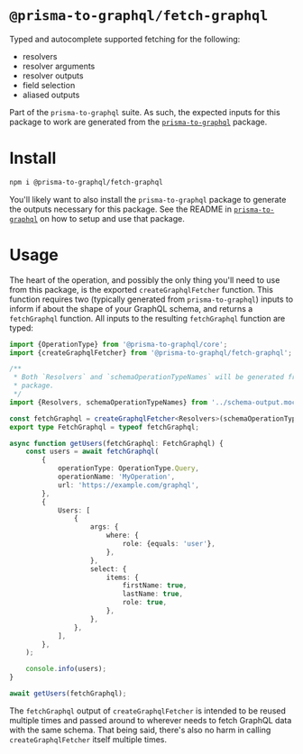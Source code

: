 # `@prisma-to-graphql/fetch-graphql`

Typed and autocomplete supported fetching for the following:

-   resolvers
-   resolver arguments
-   resolver outputs
-   field selection
-   aliased outputs

Part of the `prisma-to-graphql` suite. As such, the expected inputs for this package to work are generated from the [`prisma-to-graphql`](https://www.npmjs.com/package/prisma-to-graphql) package.

# Install

```sh
npm i @prisma-to-graphql/fetch-graphql
```

You'll likely want to also install the `prisma-to-graphql` package to generate the outputs necessary for this package. See the README in [`prisma-to-graphql`](https://www.npmjs.com/package/prisma-to-graphql) on how to setup and use that package.

# Usage

The heart of the operation, and possibly the only thing you'll need to use from this package, is the exported `createGraphqlFetcher` function. This function requires two (typically generated from `prisma-to-graphql`) inputs to inform if about the shape of your GraphQL schema, and returns a `fetchGraphql` function. All inputs to the resulting `fetchGraphql` function are typed:

<!-- example-link: src/readme-examples/create-graphql-fetch.example.ts -->

```TypeScript
import {OperationType} from '@prisma-to-graphql/core';
import {createGraphqlFetcher} from '@prisma-to-graphql/fetch-graphql';

/**
 * Both `Resolvers` and `schemaOperationTypeNames` will be generated from the `prisma-to-graphql`
 * package.
 */
import {Resolvers, schemaOperationTypeNames} from '../schema-output.mock.js';

const fetchGraphql = createGraphqlFetcher<Resolvers>(schemaOperationTypeNames);
export type FetchGraphql = typeof fetchGraphql;

async function getUsers(fetchGraphql: FetchGraphql) {
    const users = await fetchGraphql(
        {
            operationType: OperationType.Query,
            operationName: 'MyOperation',
            url: 'https://example.com/graphql',
        },
        {
            Users: [
                {
                    args: {
                        where: {
                            role: {equals: 'user'},
                        },
                    },
                    select: {
                        items: {
                            firstName: true,
                            lastName: true,
                            role: true,
                        },
                    },
                },
            ],
        },
    );

    console.info(users);
}

await getUsers(fetchGraphql);
```

The `fetchGraphql` output of `createGraphqlFetcher` is intended to be reused multiple times and passed around to wherever needs to fetch GraphQL data with the same schema. That being said, there's also no harm in calling `createGraphqlFetcher` itself multiple times.

